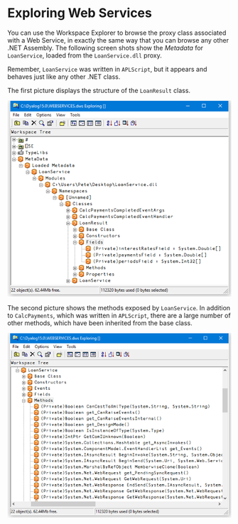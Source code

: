# Exploring Web Services

You can use the Workspace Explorer to browse the proxy class associated with a Web Service, in exactly the same way that you can browse any other .NET Assembly. The following screen shots show the *Metadata* for `LoanService`, loaded from the `LoanService.dll` proxy.

Remember, `LoanService` was written in `APLScript`, but it appears and behaves just like any other .NET class.

The first picture displays the structure of the `LoanResult` class.

![exploring loanservice_1](../img/exploring-loanservice-1.png)

The second picture shows the methods exposed by `LoanService`. In addition to `CalcPayments`, which was written in `APLScript`, there are a large number of other methods, which have been inherited from the base class.

![exploring loanservice_2](../img/exploring-loanservice-2.png)
